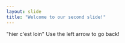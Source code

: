 ```yaml
---
layout: slide
title: "Welcome to our second slide!"
---
```

"hier c'est loin"
Use the left arrow to go back!
